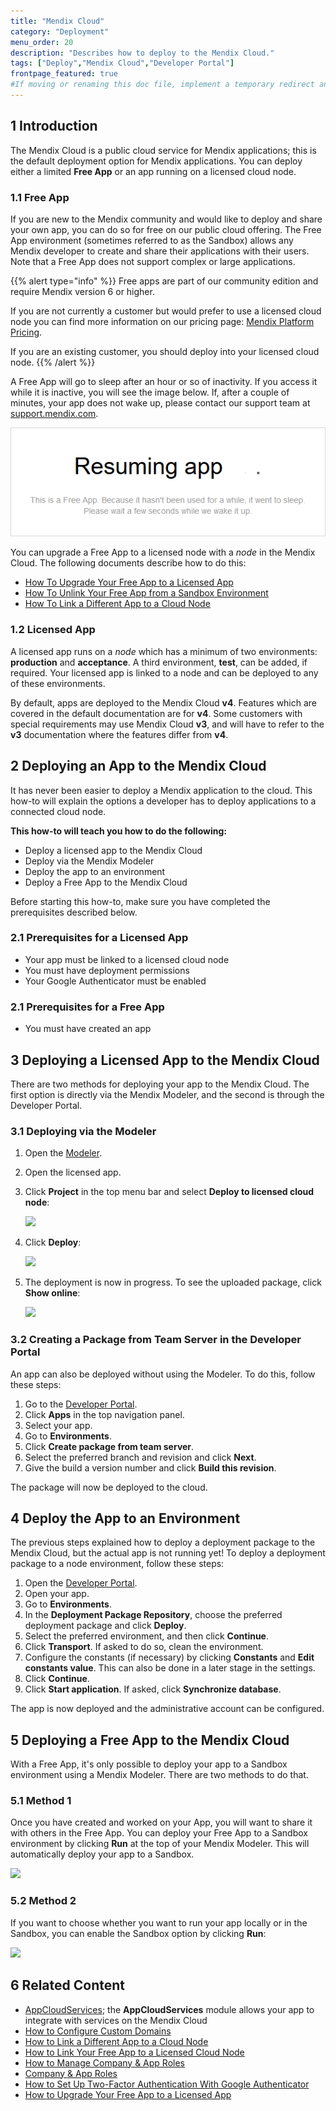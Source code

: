 ```yaml
---
title: "Mendix Cloud"
category: "Deployment"
menu_order: 20
description: "Describes how to deploy to the Mendix Cloud."
tags: ["Deploy","Mendix Cloud","Developer Portal"]
frontpage_featured: true
#If moving or renaming this doc file, implement a temporary redirect and let the respective team know they should update the URL in the product. See Mapping to Products for more details.
---
```


## 1 Introduction

The Mendix Cloud is a public cloud service for Mendix applications; this is the default deployment option for Mendix applications. You can deploy either a limited **Free App** or an app running on a licensed cloud node.

### 1.1 Free App

If you are new to the Mendix community and would like to deploy and share your own app, you can do so for free on our public cloud offering. The Free App environment (sometimes referred to as the Sandbox) allows any Mendix developer to create and share their applications with their users. Note that a Free App does not support complex or large applications.

<!-- Add a link here to something that shows the difference between a Free App and a Licensed App -->

{{% alert type="info" %}}
Free apps are part of our community edition and require Mendix version 6 or higher.

If you are not currently a customer but would prefer to use a licensed cloud node you can find more information on our pricing page: [Mendix Platform Pricing](http://www.mendix.com/pricing).

If you are an existing customer, you should deploy into your licensed cloud node.
{{% /alert %}}

A Free App will go to sleep after an hour or so of inactivity. If you access it while it is inactive, you will see the image below. If, after a couple of minutes, your app does not wake up, please contact our support team at [support.mendix.com](http://support.mendix.com).

![](attachments/mendix-cloud-deploy/appresumed.png)

You can upgrade a Free App to a licensed node with a *node* in the Mendix Cloud. The following documents describe how to do this:

* [How To Upgrade Your Free App to a Licensed App](how-to-upgrade-free-app)
* [How To Unlink Your Free App from a Sandbox Environment](how-to-unlink-sandbox)
* [How To Link a Different App to a Cloud Node](how-to-link-a-different-app-to-a-node)

### 1.2 Licensed App

A licensed app runs on a *node* which has a minimum of two environments: **production** and **acceptance**. A third environment, **test**, can be added, if required. Your licensed app is linked to a node and can be deployed to any of these environments.

By default, apps are deployed to the Mendix Cloud **v4**. Features which are covered in the default documentation are for **v4**. Some customers with special requirements may use Mendix Cloud **v3**, and will have to refer to the **v3** documentation where the features differ from **v4**.

## 2 Deploying an App to the Mendix Cloud

It has never been easier to deploy a Mendix application to the cloud. This how-to will explain the options a developer has to deploy applications to a connected cloud node.

**This how-to will teach you how to do the following:**

* Deploy a licensed app to the Mendix Cloud
* Deploy via the Mendix Modeler
* Deploy the app to an environment
* Deploy a Free App to the Mendix Cloud

Before starting this how-to, make sure you have completed the prerequisites described below.

### 2.1 Prerequisites for a Licensed App

* Your app must be linked to a licensed cloud node
* You must have deployment permissions
* Your Google Authenticator must be enabled

### 2.1 Prerequisites for a Free App

* You must have created an app

## 3 Deploying a Licensed App to the Mendix Cloud

There are two methods for deploying your app to the Mendix Cloud. The first option is directly via the Mendix Modeler, and the second is through the Developer Portal.

### 3.1 Deploying via the Modeler

1. Open the [Modeler](http://appstore.home.mendix.com/link/modeler/).
2. Open the licensed app.
3. Click **Project** in the top menu bar and select **Deploy to licensed cloud node**:

    ![](attachments/mendix-cloud-deploy/deploy-to-cloud-node.png)

4. Click **Deploy**:

    ![](attachments/mendix-cloud-deploy/select-revision.png)

5. The deployment is now in progress. To see the uploaded package, click **Show online**:

    ![](attachments/mendix-cloud-deploy/deployment-started.png)

### 3.2 Creating a Package from Team Server in the Developer Portal

An app can also be deployed without using the Modeler. To do this, follow these steps:

1. Go to the [Developer Portal](http://home.mendix.com).
2. Click **Apps** in the top navigation panel.
3. Select your app.
4. Go to **Environments**.
5. Click **Create package from team server**.
6. Select the preferred branch and revision and click **Next**.
7. Give the build a version number and click **Build this revision**.

The package will now be deployed to the cloud.

## 4 Deploy the App to an Environment

The previous steps explained how to deploy a deployment package to the Mendix Cloud, but the actual app is not running yet! To deploy a deployment package to a node environment, follow these steps:

1. Open the [Developer Portal](http://home.mendix.com).
2. Open your app.
2. Go to **Environments**.
3. In the **Deployment Package Repository**, choose the preferred deployment package and click **Deploy**.
4. Select the preferred environment, and then click **Continue**.
5. Click **Transport**. If asked to do so, clean the environment.
6. Configure the constants (if necessary) by clicking **Constants** and **Edit constants value**. This can also be done in a later stage in the settings.
7. Click **Continue**.
8. Click **Start application**. If asked, click **Synchronize database**.

The app is now deployed and the administrative account can be configured.

## 5 Deploying a Free App to the Mendix Cloud

With a Free App, it's only possible to deploy your app to a Sandbox environment using a Mendix Modeler. There are two methods to do that.

### 5.1 Method 1

Once you have created and worked on your App, you will want to share it with others in the Free App. You can deploy your Free App to a Sandbox environment by clicking **Run** at the top of your Mendix Modeler. This will automatically deploy your app to a Sandbox.

![](attachments/mendix-cloud-deploy/runapp2.jpg)

### 5.2 Method 2

If you want to choose whether you want to run your app locally or in the Sandbox, you can enable the Sandbox option by clicking **Run**:

![](attachments/mendix-cloud-deploy/runapp.jpg)

## 6 Related Content

* [AppCloudServices](https://appstore.home.mendix.com/link/app/934/); the **AppCloudServices** module allows your app to integrate with services on the Mendix Cloud
* [How to Configure Custom Domains](custom-domains)
* [How to Link a Different App to a Cloud Node](how-to-link-a-different-app-to-a-node)
* [How to Link Your Free App to a Licensed Cloud Node](how-to-link-app-to-node)
* [How to Manage Company & App Roles](/developerportal/company-app-roles/manage-roles)
* [Company & App Roles](/developerportal/company-app-roles/index)
* [How to Set Up Two-Factor Authentication With Google Authenticator](/howtogeneral/support/how-to-set-up-two-factor-authentication-with-google-authenticator)
* [How to Upgrade Your Free App to a Licensed App](how-to-upgrade-free-app)

